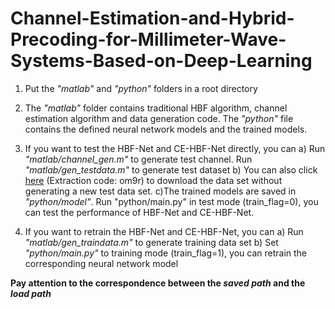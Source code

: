 # Channel-Estimation-and-Hybrid-Precoding-for-Millimeter-Wave-Systems-Based-on-Deep-Learning

1. Put the _"matlab"_ and _"python"_ folders in a root directory

2. The _"matlab"_ folder contains traditional HBF algorithm, channel estimation algorithm and data generation code. The _"python"_ file contains the defined neural network models and the trained models.

3. If you want to test the HBF-Net and CE-HBF-Net directly, you can
  a) Run _"matlab/channel_gen.m"_ to generate test channel. Run _"matlab/gen_testdata.m"_ to generate test dataset
  b) You can also click [here](https://pan.baidu.com/s/1y6R4lY5XtMC_8MapTThHYQ) (Extraction code: om9r) to download the data set without generating a new test data set.
  c)The trained models are saved in _"python/model"_. Run "python/main.py" in test mode (train_flag=0), you can test the performance of HBF-Net and CE-HBF-Net.
  
4. If you want to retrain the HBF-Net and CE-HBF-Net, you can
  a) Run _"matlab/gen_traindata.m"_ to generate training data set
  b) Set _"python/main.py"_ to training mode (train_flag=1), you can retrain the corresponding neural network model
  
**Pay attention to the correspondence between the _saved path_ and the _load path_**
